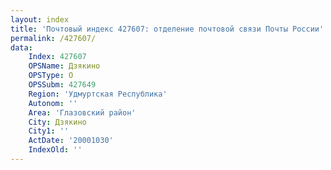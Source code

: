 ```yaml
---
layout: index
title: 'Почтовый индекс 427607: отделение почтовой связи Почты России'
permalink: /427607/
data:
    Index: 427607
    OPSName: Дзякино
    OPSType: О
    OPSSubm: 427649
    Region: 'Удмуртская Республика'
    Autonom: ''
    Area: 'Глазовский район'
    City: Дзякино
    City1: ''
    ActDate: '20001030'
    IndexOld: ''
---
```

